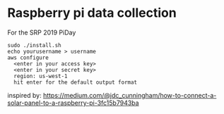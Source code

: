 # Raspberry pi data collection
For the SRP 2019 PiDay

```
sudo ./install.sh
echo yourusername > username
aws configure
  <enter in your access key>
  <enter in your secret key>
  region: us-west-1
  hit enter for the default output format

```

inspired by: https://medium.com/@jdc_cunningham/how-to-connect-a-solar-panel-to-a-raspberry-pi-3fc15b7943ba

